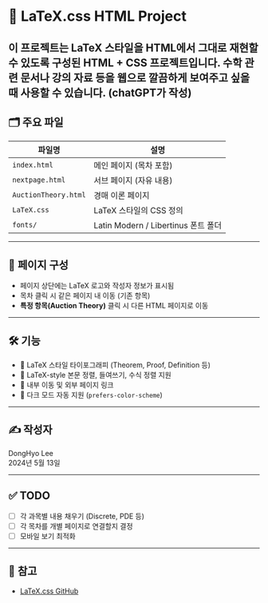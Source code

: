 # 📄 LaTeX.css HTML Project

이 프로젝트는 LaTeX 스타일을 HTML에서 그대로 재현할 수 있도록 구성된 HTML + CSS 프로젝트입니다. 수학 관련 문서나 강의 자료 등을 웹으로 깔끔하게 보여주고 싶을 때 사용할 수 있습니다.
(chatGPT가 작성)
---

## 🗂 주요 파일

| 파일명 | 설명 |
|--------|------|
| `index.html` | 메인 페이지 (목차 포함) |
| `nextpage.html` | 서브 페이지 (자유 내용) |
| `AuctionTheory.html` | 경매 이론 페이지 |
| `LaTeX.css` | LaTeX 스타일의 CSS 정의 |
| `fonts/` | Latin Modern / Libertinus 폰트 폴더 |

---

## 🧭 페이지 구성

- 페이지 상단에는 LaTeX 로고와 작성자 정보가 표시됨
- 목차 클릭 시 같은 페이지 내 이동 (기존 항목)
- **특정 항목(Auction Theory)** 클릭 시 다른 HTML 페이지로 이동

---

## 🛠 기능

- 📄 LaTeX 스타일 타이포그래피 (Theorem, Proof, Definition 등)
- 📐 LaTeX-style 본문 정렬, 들여쓰기, 수식 정렬 지원
- 🔗 내부 이동 및 외부 페이지 링크
- 🌙 다크 모드 자동 지원 (`prefers-color-scheme`)

---

## ✍️ 작성자

DongHyo Lee  
2024년 5월 13일

---

## ✅ TODO

- [ ] 각 과목별 내용 채우기 (Discrete, PDE 등)
- [ ] 각 목차를 개별 페이지로 연결할지 결정
- [ ] 모바일 보기 최적화

---

## 📎 참고

- [LaTeX.css GitHub](https://github.com/vincentdoerig/latex-css)
